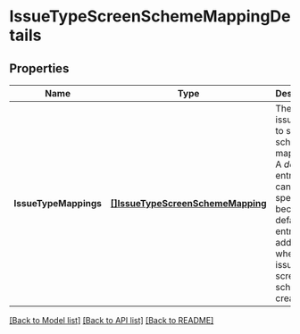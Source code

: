 # IssueTypeScreenSchemeMappingDetails

## Properties
Name | Type | Description | Notes
------------ | ------------- | ------------- | -------------
**IssueTypeMappings** | [**[]IssueTypeScreenSchemeMapping**](IssueTypeScreenSchemeMapping.md) | The list of issue type to screen scheme mappings. A *default* entry cannot be specified because a default entry is added when an issue type screen scheme is created. | [default to null]

[[Back to Model list]](../README.md#documentation-for-models) [[Back to API list]](../README.md#documentation-for-api-endpoints) [[Back to README]](../README.md)

